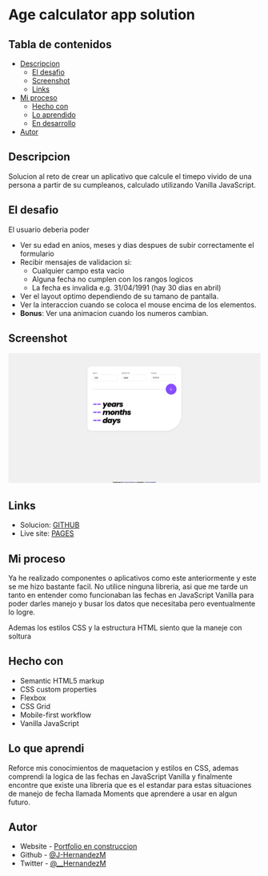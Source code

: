 # Age calculator app solution

## Tabla de contenidos

- [Descripcion](#descripcion)
  - [El desafio](#el-desafio)
  - [Screenshot](#screenshot)
  - [Links](#links)
- [Mi proceso](#mi-proceso)
  - [Hecho con](#hecho-con)
  - [Lo aprendido](#lo-que-aprendi)
  - [En desarrollo](#en-desarrollo)
- [Autor](#autor)

## Descripcion

Solucion al reto de crear un aplicativo que calcule el timepo vivido de una persona a partir de su cumpleanos, calculado utilizando Vanilla JavaScript.

## El desafio

El usuario deberia poder

- Ver su edad en anios, meses y dias despues de subir correctamente el formulario
- Recibir mensajes de validacion si:
  - Cualquier campo esta vacio
  - Alguna fecha no cumplen con los rangos logicos
  - La fecha es invalida e.g. 31/04/1991 (hay 30 dias en abril)
- Ver el layout optimo dependiendo de su tamano de pantalla.
- Ver la interaccion cuando se coloca el mouse encima de los elementos.
- **Bonus**: Ver una animacion cuando los numeros cambian.

## Screenshot

![](./assets/images/screenshot.png)

## Links

- Solucion: [GITHUB](https://github.com/J-HernandezM/multistep-form)
- Live site: [PAGES](https://j-hernandezm.github.io/multistep-form/)

## Mi proceso

Ya he realizado componentes o aplicativos como este anteriormente y este se me hizo bastante facil. No utilice ninguna libreria, asi que me tarde un tanto en entender como funcionaban las fechas en JavaScript Vanilla para poder darles manejo y busar los datos que necesitaba pero eventualmente lo logre.

Ademas los estilos CSS y la estructura HTML siento que la maneje con soltura

## Hecho con

- Semantic HTML5 markup
- CSS custom properties
- Flexbox
- CSS Grid
- Mobile-first workflow
- Vanilla JavaScript

## Lo que aprendi

Reforce mis conocimientos de maquetacion y estilos en CSS, ademas comprendi la logica de las fechas en JavaScript Vanilla y finalmente encontre que existe una libreria que es el estandar para estas situaciones de manejo de fecha llamada Moments que aprendere a usar en algun futuro.


## Autor

- Website - [Portfolio en construccion](https://j-hernandezm.github.io)
- Github - [@J-HernandezM](https://github.com/J-HernandezM)
- Twitter - [@__HernandezM](https://www.twitter.com/__HernandezM)